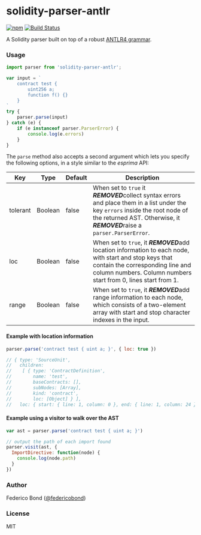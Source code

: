 solidity-parser-antlr
=====================

[![npm](https://img.shields.io/npm/v/solidity-parser-antlr.svg)](https://www.npmjs.com/package/solidity-parser-antlr)
[![Build Status](https://travis-ci.org/federicobond/solidity-parser-antlr.svg?branch=master)](https://travis-ci.org/federicobond/solidity-parser-antlr)

A Solidity parser built on top of a robust [ANTLR4 grammar](https://github.com/solidityj/solidity-antlr4).

### Usage

```javascript
import parser from 'solidity-parser-antlr';

var input = `
    contract test {
        uint256 a;
        function f() {}
    }
`
try {
    parser.parse(input)
} catch (e) {
    if (e instanceof parser.ParserError) {
        console.log(e.errors)
    }
}
```

The `parse` method also accepts a second argument which lets you specify the
following options, in a style similar to the _esprima_ API:

| Key      | Type    | Default | Description                                                                                                                                                                                          |
|----------|---------|---------|------------------------------------------------------------------------------------------------------------------------------------------------------------------------------------------------------|
| tolerant | Boolean | false   | When set to `true` it ***REMOVED***collect syntax errors and place them in a list under the key `errors` inside the root node of the returned AST. Otherwise, it ***REMOVED***raise a `parser.ParserError`.          |
| loc      | Boolean | false   | When set to `true`, it ***REMOVED***add location information to each node, with start and stop keys that contain the corresponding line and column numbers. Column numbers start from 0, lines start from 1. |
| range    | Boolean | false   | When set to `true`, it ***REMOVED***add range information to each node, which consists of a two-element array with start and stop character indexes in the input.                                            |


#### Example with location information

```javascript
parser.parse('contract test { uint a; }', { loc: true })

// { type: 'SourceUnit',
//   children:
//    [ { type: 'ContractDefinition',
//        name: 'test',
//        baseContracts: [],
//        subNodes: [Array],
//        kind: 'contract',
//        loc: [Object] } ],
//   loc: { start: { line: 1, column: 0 }, end: { line: 1, column: 24 } } }

```

#### Example using a visitor to walk over the AST

```javascript
var ast = parser.parse('contract test { uint a; }')

// output the path of each import found
parser.visit(ast, {
  ImportDirective: function(node) {
    console.log(node.path)
  }
})
```

### Author

Federico Bond ([@federicobond](https://github.com/federicobond))

### License

MIT

